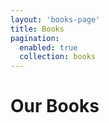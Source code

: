 ```yaml
---
layout: 'books-page'
title: Books
pagination:
  enabled: true
  collection: books
---
```


# Our Books
